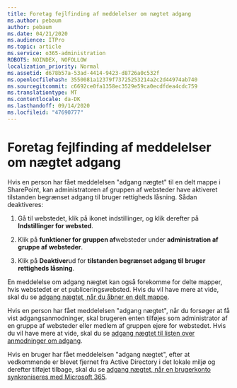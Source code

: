 ```yaml
---
title: Foretag fejlfinding af meddelelser om nægtet adgang
ms.author: pebaum
author: pebaum
ms.date: 04/21/2020
ms.audience: ITPro
ms.topic: article
ms.service: o365-administration
ROBOTS: NOINDEX, NOFOLLOW
localization_priority: Normal
ms.assetid: d678b57a-53ad-4414-9423-d8726a0c532f
ms.openlocfilehash: 3550081a12379f73725253214a2c2d44974ab740
ms.sourcegitcommit: c6692ce0fa1358ec3529e59ca0ecdfdea4cdc759
ms.translationtype: MT
ms.contentlocale: da-DK
ms.lasthandoff: 09/14/2020
ms.locfileid: "47690777"
---
```

# <a name="troubleshoot-access-denied-messages"></a>Foretag fejlfinding af meddelelser om nægtet adgang

Hvis en person har fået meddelelsen "adgang nægtet" til en delt mappe i SharePoint, kan administratoren af gruppen af websteder have aktiveret tilstanden begrænset adgang til bruger rettigheds låsning. Sådan deaktiveres: 
  
1. Gå til webstedet, klik på ikonet indstillinger, og klik derefter på **Indstillinger for websted**.
    
2. Klik på **funktioner for gruppen af**websteder under **administration af gruppe af websteder**.
    
3. Klik på **Deaktiver**ud for **tilstanden begrænset adgang til bruger rettigheds låsning**.
    
En meddelelse om adgang nægtet kan også forekomme for delte mapper, hvis webstedet er et publiceringswebsted. Hvis du vil have mere at vide, skal du se [adgang nægtet, når du åbner en delt mappe](https://go.microsoft.com/fwlink/?linkid=2004317).
  
Hvis en person har fået meddelelsen "adgang nægtet", når du forsøger at få vist adgangsanmodninger, skal brugeren enten tilføjes som administrator af en gruppe af websteder eller medlem af gruppen ejere for webstedet. Hvis du vil have mere at vide, skal du se [adgang nægtet til listen over anmodninger om adgang](https://go.microsoft.com/fwlink/?linkid=2004220).
  
Hvis en bruger har fået meddelelsen "adgang nægtet", efter at vedkommende er blevet fjernet fra Active Directory i det lokale miljø og derefter tilføjet tilbage, skal du se [adgang nægtet, når en brugerkonto synkroniseres med Microsoft 365](https://go.microsoft.com/fwlink/?linkid=2004318).
  

